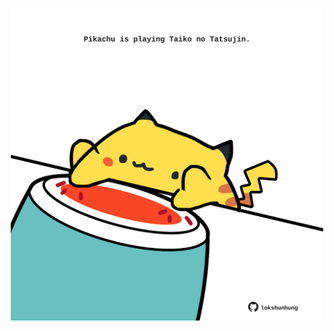 <!-- built at 28/09/2023, 02:07:01 UTC -->
<p align="center">
  <img width="500" height="500" src="./ReadmeImage.svg">
</p>
